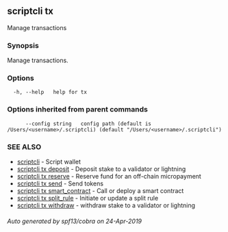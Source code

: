 ## scriptcli tx

Manage transactions

### Synopsis

Manage transactions.

### Options

```
  -h, --help   help for tx
```

### Options inherited from parent commands

```
      --config string   config path (default is /Users/<username>/.scriptcli) (default "/Users/<username>/.scriptcli")
```

### SEE ALSO

* [scriptcli](scriptcli.md)	 - Script wallet
* [scriptcli tx deposit](scriptcli_tx_deposit.md)	 - Deposit stake to a validator or lightning
* [scriptcli tx reserve](scriptcli_tx_reserve.md)	 - Reserve fund for an off-chain micropayment
* [scriptcli tx send](scriptcli_tx_send.md)	 - Send tokens
* [scriptcli tx smart_contract](scriptcli_tx_smart_contract.md)	 - Call or deploy a smart contract
* [scriptcli tx split_rule](scriptcli_tx_split_rule.md)	 - Initiate or update a split rule
* [scriptcli tx withdraw](scriptcli_tx_withdraw.md)	 - withdraw stake to a validator or lightning

###### Auto generated by spf13/cobra on 24-Apr-2019
